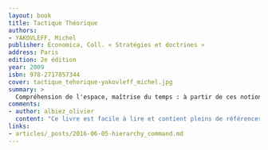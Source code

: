 ```yaml
---
layout: book
title: Tactique Théorique
authors:
- YAKOVLEFF, Michel
publisher: Economica, Coll. « Stratégies et doctrines »
address: Paris
edition: 2e édition
year: 2009
isbn: 978-2717857344
cover: tactique_tehorique-yakovleff_michel.jpg
summary: >
  Compréhension de l'espace, maîtrise du temps : à partir de ces notions, l'auteur bâtit une théorie de la décision appliquée à la confrontation des systèmes complexes. Les concepts de supériorité, de surprise, de risque, de rythme opérationnel, éclairés à partir de la théorie, prennent une dimension nouvelle. Pour autant, la théorie de la guerre ne vaut que si elle s'applique, concrètement, au combat. C'est le mérite de l'auteur, officier, enseignant et amateur d'histoire, de présenter les outils nécessaires au praticien. Aussi, de la théorie de la décision en vient-il à l'étude de la force en action : manœuvres, fonctions opérationnelles, puis à leur application à travers le catalogue des missions offensives et défensives. C'est une vision systémique de la guerre qui est ainsi proposée, largement appuyée sur de très nombreux exemples historiques, évoquant plus de deux mille ans de guerres, à travers quatre continents. En trois ans, ce livre est devenu un incontournable de la nouvelle pensée militaire française.
comments:
- author: albiez_olivier
  content: "Ce livre est facile à lire et contient pleins de références historiques. D'autre part, l'auteur aborde des sujets variés sur le fonctionnement de l'armée. J'ai apprécié, en particulier, le concept d'initiative, de prise de risque et le fonctionnement d'une hierarchie militaire."
links:
- articles/_posts/2016-06-05-hierarchy_command.md
---
```

